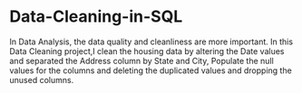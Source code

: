 # Data-Cleaning-in-SQL

In Data Analysis, the data quality and cleanliness are more important.
In this Data Cleaning project,I clean the housing data by altering the Date values and separated the Address column by State and City, Populate the null values for the columns and deleting the duplicated values and dropping the unused columns.
